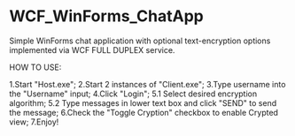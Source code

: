 # WCF_WinForms_ChatApp
Simple WinForms chat application with optional text-encryption options implemented via WCF FULL DUPLEX service.


HOW TO USE:

1.Start "Host.exe";
2.Start 2 instances of "Client.exe";
3.Type username into the "Username" input;
4.Click "Login";
5.1 Select desired encryption algorithm;
5.2 Type messages in lower text box and click "SEND" to send the message;
6.Check the "Toggle Cryption" checkbox to enable Crypted view;
7.Enjoy!
